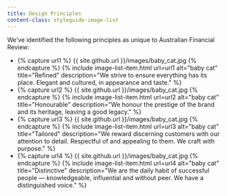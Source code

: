 ```yaml
---
title: Design Principles
content-class: styleguide-image-list
---
```


We’ve identified the following principles as unique to Australian Financial Review:

<ul>
    <li>
    {% capture url1 %} {{ site.github.url }}/images/baby_cat.jpg {% endcapture %}
    {% include image-list-item.html url=url1 alt="baby cat" title="Refined" description="We strive to ensure everything has its place. Elegant and cultured, in appearance and taste." %}
    </li>
    <li>
    {% capture url2 %} {{ site.github.url }}/images/baby_cat.jpg {% endcapture %}
    {% include image-list-item.html url=url2 alt="baby cat" title="Honourable" description="We honour the prestige of the brand and its heritage, leaving a good legacy." %}
    </li>
    <li>
    {% capture url3 %} {{ site.github.url }}/images/baby_cat.jpg {% endcapture %}
    {% include image-list-item.html url=url3 alt="baby cat" title="Tailored" description="We reward discerning customers with our attention to detail. Respectful of and appealing to them. We craft with purpose." %}
    </li>
    <li>
    {% capture url4 %} {{ site.github.url }}/images/baby_cat.jpg {% endcapture %}
    {% include image-list-item.html url=url4 alt="baby cat" title="Distinctive" description="We are the daily habit of successful people — knowledgeable, influential and without peer. We have a distinguished voice." %}
    </li>
</ul>